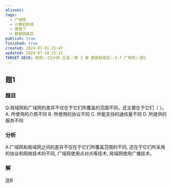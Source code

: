 ```yaml
---
aliases: 
tags:
  - 广域网
  - 计算机网络
  - 做错了
  - 数据链路层
publish: true
finished: true
created: 2024-07-01 21:47
updated: 2024-07-18 21:12
TARGET DECK: 刷题::25计网-王道::第 3 章 数据链路层::3.7 广域网::题1
---
```


## 题1
### 题目
Q:局域网和广域网的差异不仅在于它们所覆盖的范围不同，还主要在于它们（ ）。
A. 所使用的介质不同 B. 所使用的协议不同
C. 所能支持的通信量不同 D. 所提供的服务不同
### 分析
A:广域网和局域网之间的差异不仅在于它们所覆盖范围的不同, 还在于它们所采用的协议和网络技术的不同, 广域网使用点对点等技术, 局域网使用广播技术。
### 解
选B
